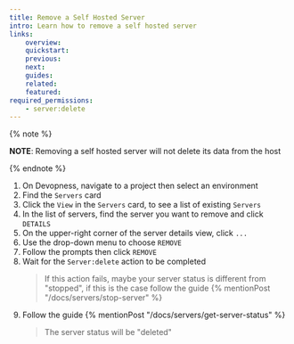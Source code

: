 ```yaml
---
title: Remove a Self Hosted Server
intro: Learn how to remove a self hosted server
links:
    overview:
    quickstart:
    previous:
    next:
    guides:
    related:
    featured:
required_permissions:
    - server:delete
---
```


{% note %}

**NOTE**: Removing a self hosted server will not delete its data from the host

{% endnote %}

1. On Devopness, navigate to a project then select an environment
1. Find the `Servers` card
1. Click the `View` in the `Servers` card, to see a list of existing `Servers`
1. In the list of servers, find the server you want to remove and click `DETAILS`
1. On the upper-right corner of the server details view, click `...`
1. Use the drop-down menu to choose `REMOVE`
1. Follow the prompts then click `REMOVE`
1. Wait for the `Server:delete` action to be completed
    > If this action fails, maybe your server status is different from "stopped", if this is the case follow the guide {% mentionPost "/docs/servers/stop-server" %}
1. Follow the guide {% mentionPost "/docs/servers/get-server-status" %}
    > The server status will be "deleted"
